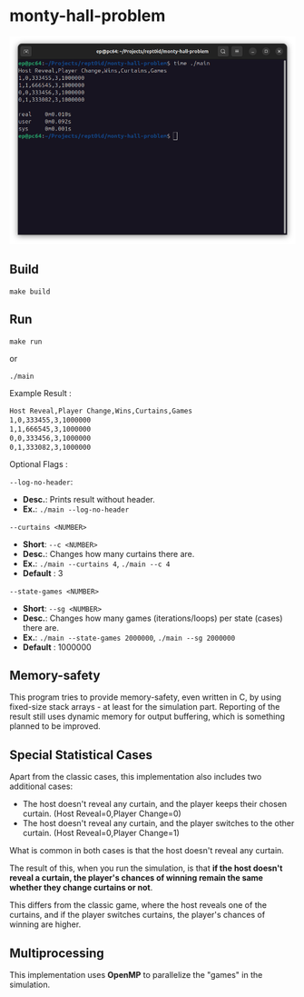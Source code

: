 # monty-hall-problem

![](./doc/assets/img/header1-D05M05Y25.png)

## Build

```
make build
```

## Run

```
make run
```

or

```
./main
```

Example Result :
```
Host Reveal,Player Change,Wins,Curtains,Games
1,0,333455,3,1000000
1,1,666545,3,1000000
0,0,333456,3,1000000
0,1,333082,3,1000000
```

Optional Flags :

`--log-no-header`:
- **Desc.**: Prints result without header.
- **Ex.**: `./main --log-no-header`

`--curtains <NUMBER>`
- **Short**: `--c <NUMBER>`
- **Desc.**: Changes how many curtains there are.
- **Ex.**: `./main --curtains 4`, `./main --c 4`
- **Default** : 3

`--state-games <NUMBER>`
- **Short**: `--sg <NUMBER>`
- **Desc.**: Changes how many games (iterations/loops) per state (cases) there are.
- **Ex.**: `./main --state-games 2000000`, `./main --sg 2000000`
- **Default** : 1000000

## Memory-safety

This program tries to provide memory-safety, even written in C, by using fixed-size stack arrays - at least for the simulation part. Reporting of the result still uses dynamic memory for output buffering, which is something planned to be improved.

## Special Statistical Cases

Apart from the classic cases, this implementation also includes two additional cases:
- The host doesn't reveal any curtain, and the player keeps their chosen curtain. (Host Reveal=0,Player Change=0)
- The host doesn't reveal any curtain, and the player switches to the other curtain. (Host Reveal=0,Player Change=1)

What is common in both cases is that the host doesn't reveal any curtain.

The result of this, when you run the simulation, is that **if the host doesn't reveal a curtain, the player's chances of winning remain the same whether they change curtains or not**.

This differs from the classic game, where the host reveals one of the curtains, and if the player switches curtains, the player's chances of winning are higher.

## Multiprocessing

This implementation uses **OpenMP** to parallelize the "games" in the simulation.
